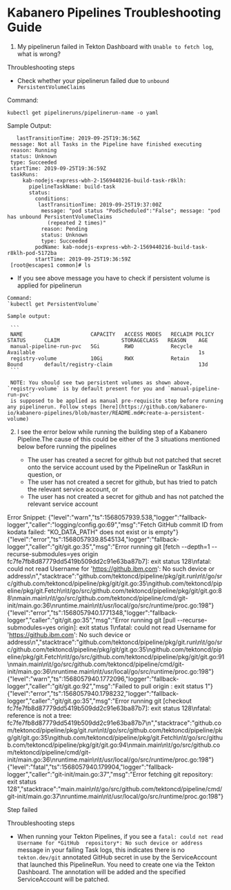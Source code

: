 # Kabanero Pipelines Troubleshooting Guide

1. My pipelinerun failed in Tekton Dashboard with `Unable to fetch log`, what is wrong?
   
  Throubleshooting steps
   - Check whether your pipelinerun failed due to `unbound PersistentVolumeClaims`
   
   Command:
   
   `kubectl get pipelineruns/pipelinerun-name -o yaml`
   
   Sample Output:
   
   ```
      lastTransitionTime: 2019-09-25T19:36:56Z
    message: Not all Tasks in the Pipeline have finished executing
    reason: Running
    status: Unknown
    type: Succeeded
    startTime: 2019-09-25T19:36:59Z
    taskRuns:
        kab-nodejs-express-wbh-2-1569440216-build-task-r8klh:
          pipelineTaskName: build-task
          status:
            conditions:
             lastTransitionTime: 2019-09-25T19:37:00Z
              message: "pod status "PodScheduled":"False"; message: "pod has unbound PersistentVolumeClaims
                (repeated 2 times)"
              reason: Pending
              status: Unknown
              type: Succeeded
            podName: kab-nodejs-express-wbh-2-1569440216-build-task-r8klh-pod-5172ba
            startTime: 2019-09-25T19:36:59Z
    [root@escapes1 common]# ls
   
   ```
   
   - If you see above message you have to check if persistent volume is applied for pipelinerun
   
    Command:
    `kubectl get PersistentVolume`
   
    Sample output:
   
     ```
     NAME                      CAPACITY   ACCESS MODES   RECLAIM POLICY   STATUS      CLAIM                    STORAGECLASS   REASON    AGE
     manual-pipeline-run-pvc   5Gi        RWO            Recycle          Available                                                     1s
     registry-volume           10Gi       RWX            Retain           Bound       default/registry-claim                            13d
     ```
   
     NOTE: You should see two persistent volumes as shown above, `registry-volume` is by default present for you and `manual-pipeline-run-pvc` 
     is supposed to be applied as manual pre-requisite step before running any pipelinerun. Follow steps [here](https://github.com/kabanero-io/kabanero-pipelines/blob/master/README.md#create-a-persistent-volume)
    
2. I see the error below while running the building step of a Kabanero Pipeline.The cause of this could be either of the 3 situations mentioned below before running the pipelines

    - The user has created a secret for github but not patched that secret onto the service account used by the PipelineRun or TaskRun in question, or
    - The user has not created a secret for github, but has tried to patch the relevant service account, or
    - The user has not created a secret for github and has not patched the relevant service account

Error Snippet:
{"level":"warn","ts":1568057939.538,"logger":"fallback-logger","caller":"logging/config.go:69","msg":"Fetch GitHub commit ID from kodata failed: \"KO_DATA_PATH\" does not exist or is empty"}
{"level":"error","ts":1568057939.8545134,"logger":"fallback-logger","caller":"git/git.go:35","msg":"Error running git [fetch --depth=1 --recurse-submodules=yes origin fc7fe7fb8d87779dd5419b509dd2c91e63ba87b7]: exit status 128\nfatal: could not read Username for 'https://github.ibm.com': No such device or address\n","stacktrace":"github.com/tektoncd/pipeline/pkg/git.run\n\t/go/src/github.com/tektoncd/pipeline/pkg/git/git.go:35\ngithub.com/tektoncd/pipeline/pkg/git.Fetch\n\t/go/src/github.com/tektoncd/pipeline/pkg/git/git.go:88\nmain.main\n\t/go/src/github.com/tektoncd/pipeline/cmd/git-init/main.go:36\nruntime.main\n\t/usr/local/go/src/runtime/proc.go:198"}
{"level":"error","ts":1568057940.1771348,"logger":"fallback-logger","caller":"git/git.go:35","msg":"Error running git [pull --recurse-submodules=yes origin]: exit status 1\nfatal: could not read Username for 'https://github.ibm.com': No such device or address\n","stacktrace":"github.com/tektoncd/pipeline/pkg/git.run\n\t/go/src/github.com/tektoncd/pipeline/pkg/git/git.go:35\ngithub.com/tektoncd/pipeline/pkg/git.Fetch\n\t/go/src/github.com/tektoncd/pipeline/pkg/git/git.go:91\nmain.main\n\t/go/src/github.com/tektoncd/pipeline/cmd/git-init/main.go:36\nruntime.main\n\t/usr/local/go/src/runtime/proc.go:198"}
{"level":"warn","ts":1568057940.1772096,"logger":"fallback-logger","caller":"git/git.go:92","msg":"Failed to pull origin : exit status 1"}
{"level":"error","ts":1568057940.1798232,"logger":"fallback-logger","caller":"git/git.go:35","msg":"Error running git [checkout fc7fe7fb8d87779dd5419b509dd2c91e63ba87b7]: exit status 128\nfatal: reference is not a tree: fc7fe7fb8d87779dd5419b509dd2c91e63ba87b7\n","stacktrace":"github.com/tektoncd/pipeline/pkg/git.run\n\t/go/src/github.com/tektoncd/pipeline/pkg/git/git.go:35\ngithub.com/tektoncd/pipeline/pkg/git.Fetch\n\t/go/src/github.com/tektoncd/pipeline/pkg/git/git.go:94\nmain.main\n\t/go/src/github.com/tektoncd/pipeline/cmd/git-init/main.go:36\nruntime.main\n\t/usr/local/go/src/runtime/proc.go:198"}
{"level":"fatal","ts":1568057940.179904,"logger":"fallback-logger","caller":"git-init/main.go:37","msg":"Error fetching git repository: exit status 128","stacktrace":"main.main\n\t/go/src/github.com/tektoncd/pipeline/cmd/git-init/main.go:37\nruntime.main\n\t/usr/local/go/src/runtime/proc.go:198"}

Step failed


 Throubleshooting steps
  - When running your Tekton Pipelines, if you see a `fatal: could not read Username for *GitHub  repository*: No such device or address` message in your failing Task logs, this indicates there is no `tekton.dev/git`  annotated GitHub secret in use by the ServiceAccount that launched this PipelineRun. You need to create one via the Tekton Dashboard. The annotation will be added and the specified ServiceAccount will be patched.
